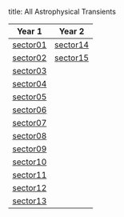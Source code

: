 title: All Astrophysical Transients

| Year 1| Year 2|
|-----------|-----------|
|[sector01]({filename}../sector01/sector01.md) | [sector14]({filename}../sector14/sector14.md)|
|[sector02]({filename}../sector02/sector02.md) | [sector15]({filename}../sector15/sector15.md)|
|[sector03]({filename}../sector03/sector03.md) |   |
|[sector04]({filename}../sector04/sector04.md) |   |
|[sector05]({filename}../sector05/sector05.md) |   |
|[sector06]({filename}../sector06/sector06.md) |   |
|[sector07]({filename}../sector07/sector07.md) |   |
|[sector08]({filename}../sector08/sector08.md) |   |
|[sector09]({filename}../sector09/sector09.md) |   |
|[sector10]({filename}../sector10/sector10.md) |   |
|[sector11]({filename}../sector11/sector11.md) |   |
|[sector12]({filename}../sector12/sector12.md) |   |
|[sector13]({filename}../sector13/sector13.md) |   |




